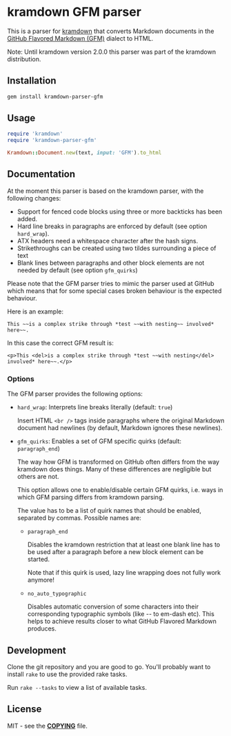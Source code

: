 # kramdown GFM parser

This is a parser for [kramdown](https://kramdown.gettalong.org) that converts Markdown documents
in the [GitHub Flavored Markdown (GFM)](https://github.github.com/gfm/) dialect to HTML.

Note: Until kramdown version 2.0.0 this parser was part of the kramdown distribution.


## Installation

```bash
gem install kramdown-parser-gfm
```


## Usage

```ruby
require 'kramdown'
require 'kramdown-parser-gfm'

Kramdown::Document.new(text, input: 'GFM').to_html
```


## Documentation

At the moment this parser is based on the kramdown parser, with the following changes:

* Support for fenced code blocks using three or more backticks has been added.
* Hard line breaks in paragraphs are enforced by default (see option `hard_wrap`).
* ATX headers need a whitespace character after the hash signs.
* Strikethroughs can be created using two tildes surrounding a piece of text
* Blank lines between paragraphs and other block elements are not needed by default (see option
  `gfm_quirks`)

Please note that the GFM parser tries to mimic the parser used at GitHub which means that for some
special cases broken behaviour is the expected behaviour.

Here is an example:

    This ~~is a complex strike through *test ~~with nesting~~ involved* here~~.

In this case the correct GFM result is:

    <p>This <del>is a complex strike through *test ~~with nesting</del> involved* here~~.</p>


### Options

The GFM parser provides the following options:

* `hard_wrap`: Interprets line breaks literally (default: `true`)

  Insert HTML `<br />` tags inside paragraphs where the original Markdown document had newlines (by
  default, Markdown ignores these newlines).

* `gfm_quirks`: Enables a set of GFM specific quirks (default: `paragraph_end`)

  The way how GFM is transformed on GitHub often differs from the way kramdown does things. Many of
  these differences are negligible but others are not.

  This option allows one to enable/disable certain GFM quirks, i.e. ways in which GFM parsing
  differs from kramdown parsing.

  The value has to be a list of quirk names that should be enabled, separated by commas. Possible
  names are:

  * `paragraph_end`

    Disables the kramdown restriction that at least one blank line has to be used after a paragraph
    before a new block element can be started.

    Note that if this quirk is used, lazy line wrapping does not fully work anymore!

  * `no_auto_typographic`

    Disables automatic conversion of some characters into their corresponding typographic symbols
    (like -- to em-dash etc). This helps to achieve results closer to what GitHub Flavored Markdown
    produces.


## Development

Clone the git repository and you are good to go. You'll probably want to install `rake` to use the
provided rake tasks.

Run `rake --tasks` to view a list of available tasks.


## License

MIT - see the [**COPYING**](COPYING) file.
